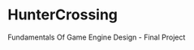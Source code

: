 # HunterCrossing
Fundamentals Of Game Engine Design - Final Project


[<MM Folder Download>](<https://www.dropbox.com/scl/fi/slluh4cyugwo9b7oq6qfp/mm.zip?rlkey=nt227wnny0ieu0s68op9hb8ku&st=5pz02mb1&dl=0>)
